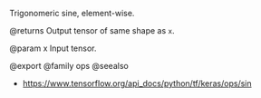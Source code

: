Trigonomeric sine, element-wise.

@returns
    Output tensor of same shape as `x`.

@param x Input tensor.

@export
@family ops
@seealso
+ <https://www.tensorflow.org/api_docs/python/tf/keras/ops/sin>
